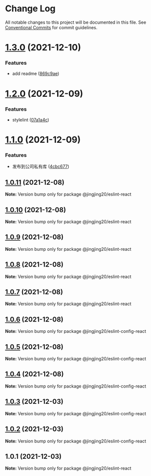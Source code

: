 # Change Log

All notable changes to this project will be documented in this file.
See [Conventional Commits](https://conventionalcommits.org) for commit guidelines.

# [1.3.0](https://github.com/jingjing20/eslint-config-jing/compare/v1.2.0...v1.3.0) (2021-12-10)


### Features

* add readme ([869c9ae](https://github.com/jingjing20/eslint-config-jing/commit/869c9ae6d0ed1ce6c4f55e62ea9ce3f398880742))





# [1.2.0](https://github.com/jingjing20/eslint-config-jing/compare/v1.1.0...v1.2.0) (2021-12-09)


### Features

* stylelint ([07a1a4c](https://github.com/jingjing20/eslint-config-jing/commit/07a1a4cc07c808e2a449fe521a2f65ce642c7407))





# [1.1.0](https://github.com/jingjing20/eslint-config-jing/compare/v1.0.11...v1.1.0) (2021-12-09)


### Features

* 发布到公司私有库 ([4cbc677](https://github.com/jingjing20/eslint-config-jing/commit/4cbc677805efc0f5c5b19313a9ffbd8f8306ac94))





## [1.0.11](https://github.com/jingjing20/eslint-config-jing/compare/v1.0.10...v1.0.11) (2021-12-08)

**Note:** Version bump only for package @jingjing20/eslint-react





## [1.0.10](https://github.com/jingjing20/eslint-config-jing/compare/v1.0.9...v1.0.10) (2021-12-08)

**Note:** Version bump only for package @jingjing20/eslint-react





## [1.0.9](https://github.com/jingjing20/eslint-config-jing/compare/v1.0.8...v1.0.9) (2021-12-08)

**Note:** Version bump only for package @jingjing20/eslint-react





## [1.0.8](https://github.com/jingjing20/eslint-config-jing/compare/v1.0.7...v1.0.8) (2021-12-08)

**Note:** Version bump only for package @jingjing20/eslint-react





## [1.0.7](https://github.com/jingjing20/eslint-config-jing/compare/v1.0.6...v1.0.7) (2021-12-08)

**Note:** Version bump only for package @jingjing20/eslint-react





## [1.0.6](https://github.com/jingjing20/eslint-config-jing/compare/v1.0.5...v1.0.6) (2021-12-08)

**Note:** Version bump only for package @jingjing20/eslint-config-react





## [1.0.5](https://github.com/jingjing20/eslint-config-jing/compare/v1.0.4...v1.0.5) (2021-12-08)

**Note:** Version bump only for package @jingjing20/eslint-config-react





## [1.0.4](https://github.com/jingjing20/eslint-config-jing/compare/v1.0.3...v1.0.4) (2021-12-08)

**Note:** Version bump only for package @jingjing20/eslint-config-react





## [1.0.3](https://github.com/jingjing20/eslint-config-jing/compare/v1.0.2...v1.0.3) (2021-12-03)

**Note:** Version bump only for package @jingjing20/eslint-config-react





## [1.0.2](https://github.com/jingjing20/eslint-config-jing/compare/v1.0.1...v1.0.2) (2021-12-03)

**Note:** Version bump only for package @jingjing20/eslint-config-react





## 1.0.1 (2021-12-03)

**Note:** Version bump only for package @jingjing20/eslint-react

